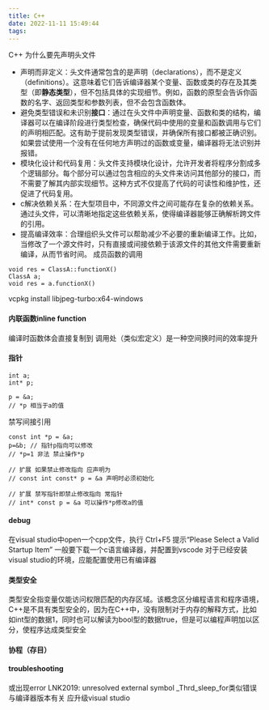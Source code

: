 ```yaml
---
title: C++
date: 2022-11-11 15:49:44
tags:
---
```

C++ 为什么要先声明头文件
+ 声明而非定义：头文件通常包含的是声明（declarations），而不是定义（definitions）。这意味着它们告诉编译器某个变量、函数或类的存在及其类型（即**静态类型**），但不包括具体的实现细节。例如，函数的原型会告诉你函数的名字、返回类型和参数列表，但不会包含函数体。
+ 避免类型错误和未识别**接口**：通过在头文件中声明变量、函数和类的结构，编译器可以在编译阶段进行类型检查，确保代码中使用的变量和函数调用与它们的声明相匹配。这有助于提前发现类型错误，并确保所有接口都被正确识别。如果尝试使用一个没有在任何地方声明过的函数或变量，编译器将无法识别并报错。
+ 模块化设计和代码复用：头文件支持模块化设计，允许开发者将程序分割成多个逻辑部分。每个部分可以通过包含相应的头文件来访问其他部分的接口，而不需要了解其内部实现细节。这种方式不仅提高了代码的可读性和维护性，还促进了代码复用。
+ c解决依赖关系：在大型项目中，不同源文件之间可能存在复杂的依赖关系。通过头文件，可以清晰地指定这些依赖关系，使得编译器能够正确解析跨文件的引用。
+ 提高编译效率：合理组织头文件可以帮助减少不必要的重新编译工作。比如，当修改了一个源文件时，只有直接或间接依赖于该源文件的其他文件需要重新编译，从而节省时间。
成员函数的调用
```
void res = ClassA::functionX()
ClassA a;
void res = a.functionX()
```

vcpkg install libjpeg-turbo:x64-windows

#### 内联函数inline function
编译时函数体会直接复制到 调用处（类似宏定义）是一种空间换时间的效率提升

#### 指针
```
int a; 
int* p;

p = &a;
// *p 相当于a的值
```
禁写间接引用
```
const int *p = &a;
p=&b; // 指针p指向可以修改
// *p=1 非法 禁止操作*p 

// 扩展 如果禁止修改指向 应声明为
// const int const* p = &a 声明时必须初始化

// 扩展 禁写指针即禁止修改指向 常指针
// int* const p = &a 可以操作*p修改a的值
```
#### debug
在visual studio中open一个cpp文件，执行 Ctrl+F5 提示“Please Select a Valid Startup Item”
一般要下载一个c语言编译器，并配置到vscode
对于已经安装visual studio的环境，应能配置使用已有编译器


#### 类型安全
类型安全指变量仅能访问权限匹配的内存区域。该概念区分编程语言和程序语境，C++是不具有类型安全的，因为在C++中，没有限制对于内存的解释方式，比如如int型的数据1，同时也可以解读为bool型的数据true，但是可以编程声明加以区分，使程序达成类型安全

#### 协程（存目）

#### troubleshooting
或出现error LNK2019: unresolved external symbol _Thrd_sleep_for类似错误 与编译器版本有关 应升级visual studio
